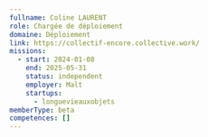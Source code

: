 ```yaml
---
fullname: Coline LAURENT
role: Chargée de déploiement
domaine: Déploiement
link: https://collectif-encore.collective.work/
missions:
  - start: 2024-01-08
    end: 2025-05-31
    status: independent
    employer: Malt
    startups:
      - longuevieauxobjets
memberType: beta
competences: []
---
```

